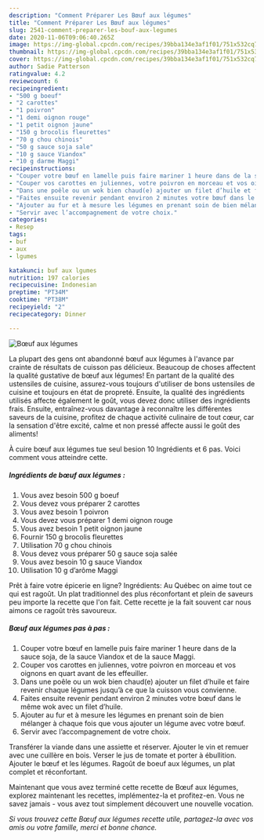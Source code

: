 ```yaml
---
description: "Comment Préparer Les Bœuf aux légumes"
title: "Comment Préparer Les Bœuf aux légumes"
slug: 2541-comment-preparer-les-bouf-aux-legumes
date: 2020-11-06T09:06:40.265Z
image: https://img-global.cpcdn.com/recipes/39bba134e3af1f01/751x532cq70/boeuf-aux-legumes-photo-principale-de-la-recette.jpg
thumbnail: https://img-global.cpcdn.com/recipes/39bba134e3af1f01/751x532cq70/boeuf-aux-legumes-photo-principale-de-la-recette.jpg
cover: https://img-global.cpcdn.com/recipes/39bba134e3af1f01/751x532cq70/boeuf-aux-legumes-photo-principale-de-la-recette.jpg
author: Sadie Patterson
ratingvalue: 4.2
reviewcount: 6
recipeingredient:
- "500 g boeuf"
- "2 carottes"
- "1 poivron"
- "1 demi oignon rouge"
- "1 petit oignon jaune"
- "150 g brocolis fleurettes"
- "70 g chou chinois"
- "50 g sauce soja sale"
- "10 g sauce Viandox"
- "10 g darme Maggi"
recipeinstructions:
- "Couper votre bœuf en lamelle puis faire mariner 1 heure dans de la sauce soja, de la sauce Viandox et de la sauce Maggi."
- "Couper vos carottes en juliennes, votre poivron en morceau et vos oignons en quart avant de les effeuiller."
- "Dans une poêle ou un wok bien chaud(e) ajouter un filet d’huile et faire revenir chaque légumes jusqu’à ce que la cuisson vous convienne."
- "Faites ensuite revenir pendant environ 2 minutes votre bœuf dans le même wok avec un filet d’huile."
- "Ajouter au fur et à mesure les légumes en prenant soin de bien mélanger à chaque fois que vous ajouter un légume avec votre bœuf."
- "Servir avec l’accompagnement de votre choix."
categories:
- Resep
tags:
- buf
- aux
- lgumes

katakunci: buf aux lgumes 
nutrition: 197 calories
recipecuisine: Indonesian
preptime: "PT34M"
cooktime: "PT38M"
recipeyield: "2"
recipecategory: Dinner

---
```



![Bœuf aux légumes](https://img-global.cpcdn.com/recipes/39bba134e3af1f01/751x532cq70/boeuf-aux-legumes-photo-principale-de-la-recette.jpg)

La plupart des gens ont abandonné bœuf aux légumes à l'avance par crainte de résultats de cuisson pas délicieux. Beaucoup de choses affectent la qualité gustative de bœuf aux légumes! En partant de la qualité des ustensiles de cuisine, assurez-vous toujours d'utiliser de bons ustensiles de cuisine et toujours en état de propreté. Ensuite, la qualité des ingrédients utilisés affecte également le goût, vous devez donc utiliser des ingrédients frais. Ensuite, entraînez-vous davantage à reconnaître les différentes saveurs de la cuisine, profitez de chaque activité culinaire de tout cœur, car la sensation d'être excité, calme et non pressé affecte aussi le goût des aliments!

<!--inarticleads1-->

À cuire bœuf aux légumes tue seul besion 10 Ingrédients et 6 pas. Voici comment vous atteindre cette.

##### Ingrédients de bœuf aux légumes :

1. Vous avez besoin 500 g boeuf
1. Vous devez vous préparer 2 carottes
1. Vous avez besoin 1 poivron
1. Vous devez vous préparer 1 demi oignon rouge
1. Vous avez besoin 1 petit oignon jaune
1. Fournir 150 g brocolis fleurettes
1. Utilisation 70 g chou chinois
1. Vous devez vous préparer 50 g sauce soja salée
1. Vous avez besoin 10 g sauce Viandox
1. Utilisation 10 g d’arôme Maggi


Prêt à faire votre épicerie en ligne? Ingrédients: Au Québec on aime tout ce qui est ragoût. Un plat traditionnel des plus réconfortant et plein de saveurs peu importe la recette que l&#39;on fait. Cette recette je la fait souvent car nous aimons ce ragoût très savoureux. 

<!--inarticleads2-->

##### Bœuf aux légumes pas à pas :

1. Couper votre bœuf en lamelle puis faire mariner 1 heure dans de la sauce soja, de la sauce Viandox et de la sauce Maggi.
1. Couper vos carottes en juliennes, votre poivron en morceau et vos oignons en quart avant de les effeuiller.
1. Dans une poêle ou un wok bien chaud(e) ajouter un filet d’huile et faire revenir chaque légumes jusqu’à ce que la cuisson vous convienne.
1. Faites ensuite revenir pendant environ 2 minutes votre bœuf dans le même wok avec un filet d’huile.
1. Ajouter au fur et à mesure les légumes en prenant soin de bien mélanger à chaque fois que vous ajouter un légume avec votre bœuf.
1. Servir avec l’accompagnement de votre choix.


Transférer la viande dans une assiette et réserver. Ajouter le vin et remuer avec une cuillère en bois. Verser le jus de tomate et porter à ébullition. Ajouter le bœuf et les légumes. Ragoût de boeuf aux légumes, un plat complet et réconfortant. 

<!--inarticleads1-->

<p>
Maintenant que vous avez terminé cette recette de Bœuf aux légumes, explorez maintenant les recettes, implémentez-la et profitez-en. Vous ne savez jamais - vous avez tout simplement découvert une nouvelle vocation.
</p>

<p>
<i>Si vous trouvez cette Bœuf aux légumes recette utile, partagez-la avec vos amis ou votre famille, merci et bonne chance.</i>
</p>

